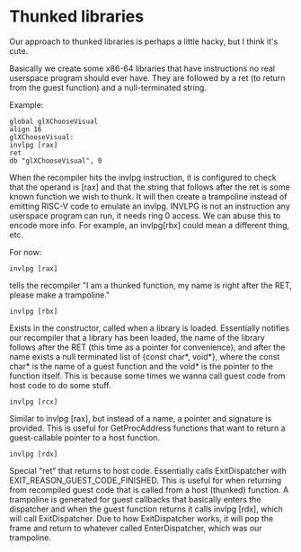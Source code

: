 # Thunked libraries

Our approach to thunked libraries is perhaps a little hacky, but I think it's cute.

Basically we create some x86-64 libraries that have instructions no real userspace program should ever have.
They are followed by a ret (to return from the guest function) and a null-terminated string.

Example:

```
global glXChooseVisual
align 16
glXChooseVisual:
invlpg [rax]
ret
db "glXChooseVisual", 0
```

When the recompiler hits the invlpg instruction, it is configured to check that the operand is [rax] and that the string
that follows after the ret is some known function we wish to thunk. It will then create a trampoline instead of emitting
RISC-V code to emulate an invlpg. INVLPG is not an instruction any userspace program can run, it needs ring 0 access.
We can abuse this to encode more info. For example, an invlpg[rbx] could mean a different thing, etc.

For now:
```
invlpg [rax]
```
tells the recompiler "I am a thunked function, my name is right after the RET, please make a trampoline."

```
invlpg [rbx]
```
Exists in the constructor, called when a library is loaded. Essentially notifies our recompiler that a library
has been loaded, the name of the library follows after the RET (this time as a pointer for convenience), and after the name
exists a null terminated list of {const char*, void*}, where the const char* is the name of a guest function and the void* is the pointer
to the function itself. This is because some times we wanna call guest code from host code to do some stuff.
```
invlpg [rcx]
```
Similar to invlpg [rax], but instead of a name, a pointer and signature is provided. This is useful for GetProcAddress functions
that want to return a guest-callable pointer to a host function.
```
invlpg [rdx]
```
Special "ret" that returns to host code. Essentially calls ExitDispatcher with EXIT_REASON_GUEST_CODE_FINISHED. This is useful
for when returning from recompiled guest code that is called from a host (thunked) function. A trampoline is generated for guest
callbacks that basically enters the dispatcher and when the guest function returns it calls invlpg [rdx], which will call
ExitDispatcher. Due to how ExitDispatcher works, it will pop the frame and return to whatever called EnterDispatcher, which
was our trampoline.